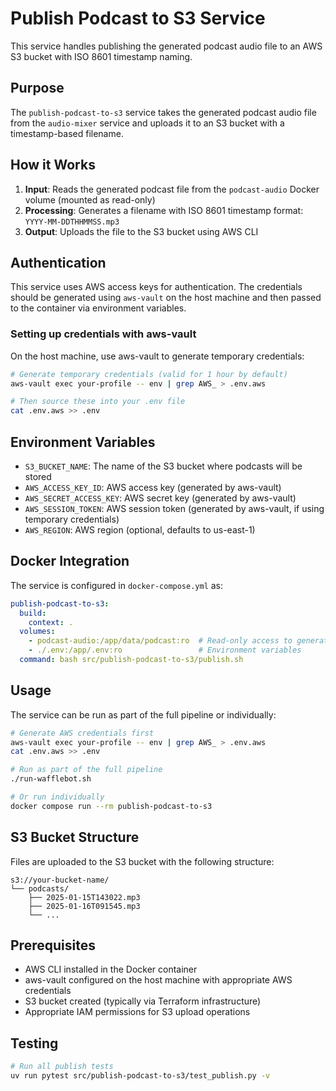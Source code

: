 # Publish Podcast to S3 Service

This service handles publishing the generated podcast audio file to an AWS S3 bucket with ISO 8601 timestamp naming.

## Purpose

The `publish-podcast-to-s3` service takes the generated podcast audio file from the `audio-mixer` service and uploads it to an S3 bucket with a timestamp-based filename.

## How it Works

1. **Input**: Reads the generated podcast file from the `podcast-audio` Docker volume (mounted as read-only)
2. **Processing**: Generates a filename with ISO 8601 timestamp format: `YYYY-MM-DDTHHMMSS.mp3`
3. **Output**: Uploads the file to the S3 bucket using AWS CLI

## Authentication

This service uses AWS access keys for authentication. The credentials should be generated using `aws-vault` on the host machine and then passed to the container via environment variables.

### Setting up credentials with aws-vault

On the host machine, use aws-vault to generate temporary credentials:

```bash
# Generate temporary credentials (valid for 1 hour by default)
aws-vault exec your-profile -- env | grep AWS_ > .env.aws

# Then source these into your .env file
cat .env.aws >> .env
```

## Environment Variables

- `S3_BUCKET_NAME`: The name of the S3 bucket where podcasts will be stored
- `AWS_ACCESS_KEY_ID`: AWS access key (generated by aws-vault)
- `AWS_SECRET_ACCESS_KEY`: AWS secret key (generated by aws-vault)
- `AWS_SESSION_TOKEN`: AWS session token (generated by aws-vault, if using temporary credentials)
- `AWS_REGION`: AWS region (optional, defaults to us-east-1)

## Docker Integration

The service is configured in `docker-compose.yml` as:

```yaml
publish-podcast-to-s3:
  build:
    context: .
  volumes:
    - podcast-audio:/app/data/podcast:ro  # Read-only access to generated audio
    - ./.env:/app/.env:ro                 # Environment variables
  command: bash src/publish-podcast-to-s3/publish.sh
```

## Usage

The service can be run as part of the full pipeline or individually:

```bash
# Generate AWS credentials first
aws-vault exec your-profile -- env | grep AWS_ > .env.aws
cat .env.aws >> .env

# Run as part of the full pipeline
./run-wafflebot.sh

# Or run individually
docker compose run --rm publish-podcast-to-s3
```

## S3 Bucket Structure

Files are uploaded to the S3 bucket with the following structure:

```
s3://your-bucket-name/
└── podcasts/
    ├── 2025-01-15T143022.mp3
    ├── 2025-01-16T091545.mp3
    └── ...
```

## Prerequisites

- AWS CLI installed in the Docker container
- aws-vault configured on the host machine with appropriate AWS credentials
- S3 bucket created (typically via Terraform infrastructure)
- Appropriate IAM permissions for S3 upload operations

## Testing

```bash
# Run all publish tests
uv run pytest src/publish-podcast-to-s3/test_publish.py -v
```
